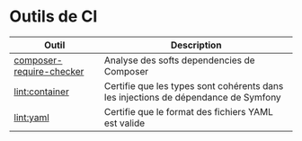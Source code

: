 # Outils de CI

| Outil | Description |
| -- | -- |
| [composer-require-checker](composer-require-checker) | Analyse des softs dependencies de Composer |
| [lint:container](lint-container) | Certifie que les types sont cohérents dans les injections de dépendance de Symfony |
| [lint:yaml](lint-yaml) | Certifie que le format des fichiers YAML est valide |
